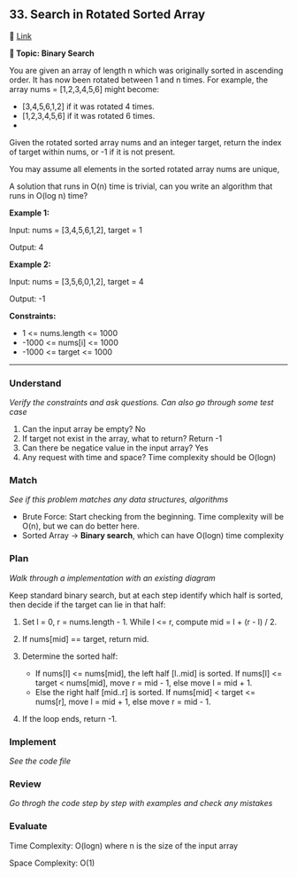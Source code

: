 ## 33. Search in Rotated Sorted Array

🔗 [Link](https://leetcode.com/problems/search-in-rotated-sorted-array/description/?envType=company&envId=tiktok&favoriteSlug=tiktok-thirty-days)

**📝 Topic: Binary Search**

You are given an array of length n which was originally sorted in ascending order. It has now been rotated between 1 and n times. For example, the array nums = [1,2,3,4,5,6] might become:

- [3,4,5,6,1,2] if it was rotated 4 times.
- [1,2,3,4,5,6] if it was rotated 6 times.
- 
Given the rotated sorted array nums and an integer target, return the index of target within nums, or -1 if it is not present.

You may assume all elements in the sorted rotated array nums are unique,

A solution that runs in O(n) time is trivial, can you write an algorithm that runs in O(log n) time?

**Example 1:**

Input: nums = [3,4,5,6,1,2], target = 1

Output: 4

**Example 2:**

Input: nums = [3,5,6,0,1,2], target = 4

Output: -1

**Constraints:**

- 1 <= nums.length <= 1000
- -1000 <= nums[i] <= 1000
- -1000 <= target <= 1000


----

### Understand
_Verify the constraints and ask questions. Can also go through some test case_

1. Can the input array be empty? No
2. If target not exist in the array, what to return? Return -1
3. Can there be negatice value in the input array? Yes
4. Any request with time and space? Time complexity should be O(logn)


### Match
_See if this problem matches any data structures, algorithms_

- Brute Force: Start checking from the beginning. Time complexity will be O(n), but we can do better here.
- Sorted Array -> **Binary search**, which can have O(logn) time complexity


### Plan
_Walk through a implementation with an existing diagram_

Keep standard binary search, but at each step identify which half is sorted, then decide if the target can lie in that half:

1. Set l = 0, r = nums.length - 1. While l <= r, compute mid = l + (r - l) / 2.
2. If nums[mid] == target, return mid.
3. Determine the sorted half:
   - If nums[l] <= nums[mid], the left half [l..mid] is sorted.
     If nums[l] <= target < nums[mid], move r = mid - 1, else move l = mid + 1.
   - Else the right half [mid..r] is sorted.
     If nums[mid] < target <= nums[r], move l = mid + 1, else move r = mid - 1.

4. If the loop ends, return -1.


### Implement
_See the code file_


### Review
_Go throgh the code step by step with examples and check any mistakes_


### Evaluate

Time Complexity: O(logn) where n is the size of the input array

Space Complexity: O(1) 
